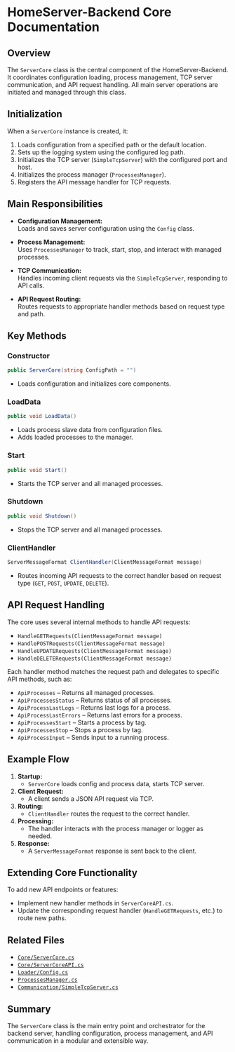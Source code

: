 # HomeServer-Backend Core Documentation

## Overview

The `ServerCore` class is the central component of the HomeServer-Backend. It coordinates configuration loading, process management, TCP server communication, and API request handling. All main server operations are initiated and managed through this class.

## Initialization

When a `ServerCore` instance is created, it:

1. Loads configuration from a specified path or the default location.
2. Sets up the logging system using the configured log path.
3. Initializes the TCP server (`SimpleTcpServer`) with the configured port and host.
4. Initializes the process manager (`ProcessesManager`).
5. Registers the API message handler for TCP requests.

## Main Responsibilities

- **Configuration Management:**  
  Loads and saves server configuration using the `Config` class.

- **Process Management:**  
  Uses `ProcessesManager` to track, start, stop, and interact with managed processes.

- **TCP Communication:**  
  Handles incoming client requests via the `SimpleTcpServer`, responding to API calls.

- **API Request Routing:**  
  Routes requests to appropriate handler methods based on request type and path.

## Key Methods

### Constructor

```csharp
public ServerCore(string ConfigPath = "")
```
- Loads configuration and initializes core components.

### LoadData

```csharp
public void LoadData()
```
- Loads process slave data from configuration files.
- Adds loaded processes to the manager.

### Start

```csharp
public void Start()
```
- Starts the TCP server and all managed processes.

### Shutdown

```csharp
public void Shutdown()
```
- Stops the TCP server and all managed processes.

### ClientHandler

```csharp
ServerMessageFormat ClientHandler(ClientMessageFormat message)
```
- Routes incoming API requests to the correct handler based on request type (`GET`, `POST`, `UPDATE`, `DELETE`).

## API Request Handling

The core uses several internal methods to handle API requests:

- `HandleGETRequests(ClientMessageFormat message)`
- `HandlePOSTRequests(ClientMessageFormat message)`
- `HandleUPDATERequests(ClientMessageFormat message)`
- `HandleDELETERequests(ClientMessageFormat message)`

Each handler method matches the request path and delegates to specific API methods, such as:

- `ApiProcesses` – Returns all managed processes.
- `ApiProcessesStatus` – Returns status of all processes.
- `ApiProcessLastLogs` – Returns last logs for a process.
- `ApiProcessLastErrors` – Returns last errors for a process.
- `ApiProcessesStart` – Starts a process by tag.
- `ApiProcessesStop` – Stops a process by tag.
- `ApiProcessInput` – Sends input to a running process.

## Example Flow

1. **Startup:**  
   - `ServerCore` loads config and process data, starts TCP server.
2. **Client Request:**  
   - A client sends a JSON API request via TCP.
3. **Routing:**  
   - `ClientHandler` routes the request to the correct handler.
4. **Processing:**  
   - The handler interacts with the process manager or logger as needed.
5. **Response:**  
   - A `ServerMessageFormat` response is sent back to the client.

## Extending Core Functionality

To add new API endpoints or features:
- Implement new handler methods in `ServerCoreAPI.cs`.
- Update the corresponding request handler (`HandleGETRequests`, etc.) to route new paths.

## Related Files

- [`Core/ServerCore.cs`](../Core/ServerCore.cs)
- [`Core/ServerCoreAPI.cs`](../Core/ServerCoreAPI.cs)
- [`Loader/Config.cs`](../Loader/Config.cs)
- [`ProcessesManager.cs`](../ProcessesManager.cs)
- [`Communication/SimpleTcpServer.cs`](../Communication/SimpleTcpServer.cs)

## Summary

The `ServerCore` class is the main entry point and orchestrator for the backend server, handling configuration, process management, and API communication in a modular and extensible way.